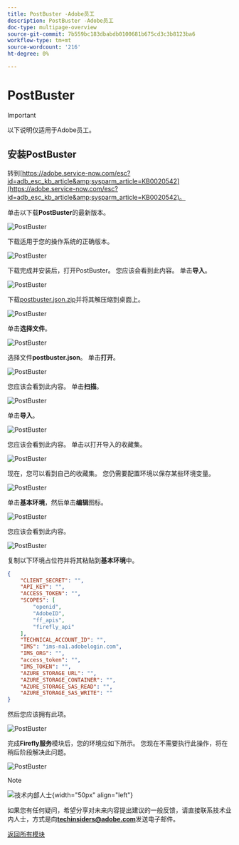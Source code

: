 ```yaml
---
title: PostBuster -Adobe员工
description: PostBuster -Adobe员工
doc-type: multipage-overview
source-git-commit: 7b559bc183dbabdb0100681b675cd3c3b8123ba6
workflow-type: tm+mt
source-wordcount: '216'
ht-degree: 0%

---
```


# PostBuster

>[!IMPORTANT]
>
>以下说明仅适用于Adobe员工。

## 安装PostBuster

转到[https://adobe.service-now.com/esc?id=adb_esc_kb_article&amp;sysparm_article=KB0020542](https://adobe.service-now.com/esc?id=adb_esc_kb_article&amp;sysparm_article=KB0020542)。

单击以下载&#x200B;**PostBuster**&#x200B;的最新版本。

![PostBuster](./assets/images/pb1.png)

下载适用于您的操作系统的正确版本。

![PostBuster](./assets/images/pb2.png)

下载完成并安装后，打开PostBuster。 您应该会看到此内容。 单击&#x200B;**导入**。

![PostBuster](./assets/images/pb3.png)

下载[postbuster.json.zip](./assets/postman/postbuster.json.zip)并将其解压缩到桌面上。

![PostBuster](./assets/images/pbpb.png)

单击&#x200B;**选择文件**。

![PostBuster](./assets/images/pb4.png)

选择文件&#x200B;**postbuster.json**。 单击&#x200B;**打开**。

![PostBuster](./assets/images/pb5.png)

您应该会看到此内容。 单击&#x200B;**扫描**。

![PostBuster](./assets/images/pb6.png)

单击&#x200B;**导入**。

![PostBuster](./assets/images/pb7.png)

您应该会看到此内容。 单击以打开导入的收藏集。

![PostBuster](./assets/images/pb8.png)

现在，您可以看到自己的收藏集。 您仍需要配置环境以保存某些环境变量。

![PostBuster](./assets/images/pb9.png)

单击&#x200B;**基本环境**，然后单击&#x200B;**编辑**&#x200B;图标。

![PostBuster](./assets/images/pb10.png)

您应该会看到此内容。

![PostBuster](./assets/images/pb11.png)

复制以下环境占位符并将其粘贴到&#x200B;**基本环境**&#x200B;中。

```json
{
	"CLIENT_SECRET": "",
	"API_KEY": "",
	"ACCESS_TOKEN": "",
	"SCOPES": [
		"openid",
		"AdobeID",
		"ff_apis",
		"firefly_api"
	],
	"TECHNICAL_ACCOUNT_ID": "",
	"IMS": "ims-na1.adobelogin.com",
	"IMS_ORG": "",
	"access_token": "",
	"IMS_TOKEN": "",
	"AZURE_STORAGE_URL": "",
	"AZURE_STORAGE_CONTAINER": "",
	"AZURE_STORAGE_SAS_READ": "",
	"AZURE_STORAGE_SAS_WRITE": ""
}
```

然后您应该拥有此项。

![PostBuster](./assets/images/pb12.png)

完成&#x200B;**Firefly服务**&#x200B;模块后，您的环境应如下所示。 您现在不需要执行此操作，将在稍后阶段解决此问题。

![PostBuster](./assets/images/pb13.png)

>[!NOTE]
>
>![技术内部人士](./assets/images/techinsiders.png){width="50px" align="left"}
>
>如果您有任何疑问，希望分享对未来内容提出建议的一般反馈，请直接联系技术业内人士，方式是向&#x200B;**techinsiders@adobe.com**&#x200B;发送电子邮件。

[返回所有模块](./overview.md)
